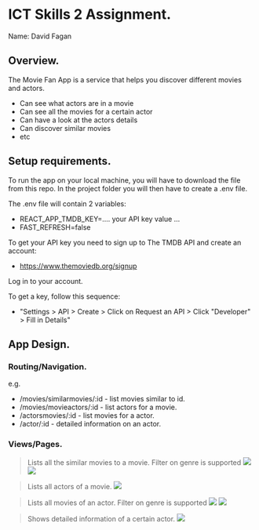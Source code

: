 
# ICT Skills 2 Assignment.

Name: David Fagan

## Overview.

The Movie Fan App is a service that helps you discover different movies and actors.
 
+ Can see what actors are in a movie
+ Can see all the movies for a certain actor
+ Can have a look at the actors details
+ Can discover similar movies
+ etc

## Setup requirements.

To run the app on your local machine, you will have to download the file from this repo. In the project folder you will then have to create a .env file. 

The .env file will contain 2 variables:
+ REACT_APP_TMDB_KEY=.... your API key value ...
+ FAST_REFRESH=false

To get your API key you need to sign up to The TMDB API and create an account:
+ https://www.themoviedb.org/signup

Log in to your account. 

To get a key, follow this sequence:
+ "Settings > API > Create > Click on Request an API > Click "Developer" > Fill in Details"

## App Design.

### Routing/Navigation.

e.g.
+ /movies/similarmovies/:id - list movies similar to id.
+ /movies/movieactors/:id - list actors for a movie.
+ /actorsmovies/:id - list movies for a actor.
+ /actor/:id - detailed information on an actor.

### Views/Pages.

>Lists all the similar movies to a movie. Filter on genre is supported
![][d1]
![][d5]

>Lists all actors of a movie.
![][d2]

>Lists all movies of an actor. Filter on genre is supported
![][d3]
![][d6]

>Shows detailed information of a certain actor.
![][d4]

[d1]: ./public/similarMovies.PNG
[d2]: ./public/movieActors.PNG
[d3]: ./public/actorMovies.PNG
[d4]: ./public/actorDetails.PNG
[d5]: ./public/similarMovieGenreFilter.PNG
[d6]: ./public/actorMovieFilterGenre.PNG
